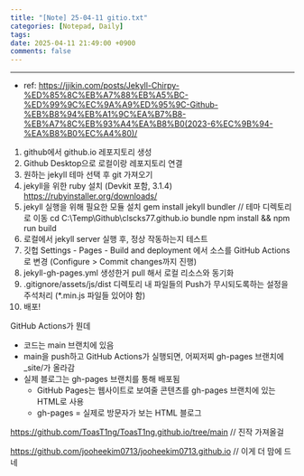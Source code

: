 ```yaml
---
title: "[Note] 25-04-11 gitio.txt"
categories: [Notepad, Daily]
tags: 
date: 2025-04-11 21:49:00 +0900
comments: false
---
```

---

* ref: https://jjikin.com/posts/Jekyll-Chirpy-%ED%85%8C%EB%A7%88%EB%A5%BC-%ED%99%9C%EC%9A%A9%ED%95%9C-Github-%EB%B8%94%EB%A1%9C%EA%B7%B8-%EB%A7%8C%EB%93%A4%EA%B8%B0(2023-6%EC%9B%94-%EA%B8%B0%EC%A4%80)/


1. github에서 github.io 레포지토리 생성
2. Github Desktop으로 로컬이랑 레포지토리 연결
3. 원하는 jekyll 테마 선택 후 git 가져오기
4. jekyll을 위한 ruby 설치 (Devkit 포함, 3.1.4)  https://rubyinstaller.org/downloads/
5. jekyll 실행을 위해 필요한 모듈 설치
	gem install jekyll bundler
	// 테마 디렉토리로 이동 cd C:\Temp\Github\clscks77.github.io
	bundle
	npm install && npm run build
6. 로컬에서 jekyll server 실행 후, 정상 작동하는지 테스트
7. 깃헙 Settings - Pages - Build and deployment 에서 소스를 GitHub Actions로 변경 (Configure > Commit changes까지 진행)
8. jekyll-gh-pages.yml 생성한거 pull 해서 로컬 리소스와 동기화
9. .gitignore/assets/js/dist 디렉토리 내 파일들의 Push가 무시되도록하는 설정을 주석처리 (*.min.js 파일들 있어야 함)
10. 배포!



GitHub Actions가 뭔데
- 코드는 main 브랜치에 있음
- main을 push하고 GitHub Actions가 실행되면, 어찌저찌 gh-pages 브랜치에 _site/가 올라감
- 실제 블로그는 gh-pages 브랜치를 통해 배포됨
	- GitHub Pages는 웹사이트로 보여줄 콘텐츠를 gh-pages 브랜치에 있는 HTML로 사용
	- gh-pages = 실제로 방문자가 보는 HTML 블로그



https://github.com/ToasT1ng/ToasT1ng.github.io/tree/main
// 진작 가져올걸

https://github.com/jooheekim0713/jooheekim0713.github.io
// 이게 더 맘에 드네